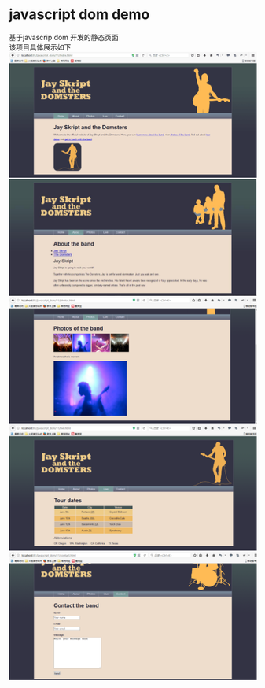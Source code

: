 # javascript dom demo
基于javascrip dom 开发的静态页面
<br>该项目具体展示如下
![image](https://github.com/AthenaDiory/javascript-dom-demo/blob/master/readmeImg/index.png)
![image](https://github.com/AthenaDiory/javascript-dom-demo/blob/master/readmeImg/about.jpg)
![image](https://github.com/AthenaDiory/javascript-dom-demo/blob/master/readmeImg/photo.png)
![image](https://github.com/AthenaDiory/javascript-dom-demo/blob/master/readmeImg/live.png)
![image](https://github.com/AthenaDiory/javascript-dom-demo/blob/master/readmeImg/contact.png)
